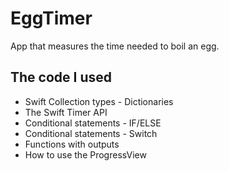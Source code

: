 # EggTimer
App that measures the time needed to boil an egg.

## The code I used
* Swift Collection types - Dictionaries
* The Swift Timer API
* Conditional statements - IF/ELSE
* Conditional statements - Switch
* Functions with outputs
* How to use the ProgressView
